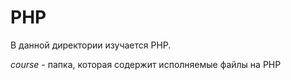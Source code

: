 # PHP
В данной директории изучается PHP.

*course* - папка, которая содержит исполняемые файлы на PHP
